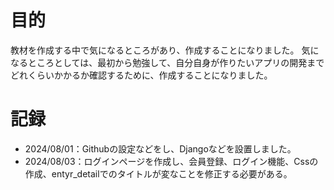 # 目的
教材を作成する中で気になるところがあり、作成することになりました。
気になるところとしては、最初から勉強して、自分自身が作りたいアプリの開発までどれくらいかかるか確認するために、作成することになりました。

# 記録
- 2024/08/01：Githubの設定などをし、Djangoなどを設置しました。
- 2024/08/03：ログインページを作成し、会員登録、ログイン機能、Cssの作成、entyr_detailでのタイトルが変なことを修正する必要がある。